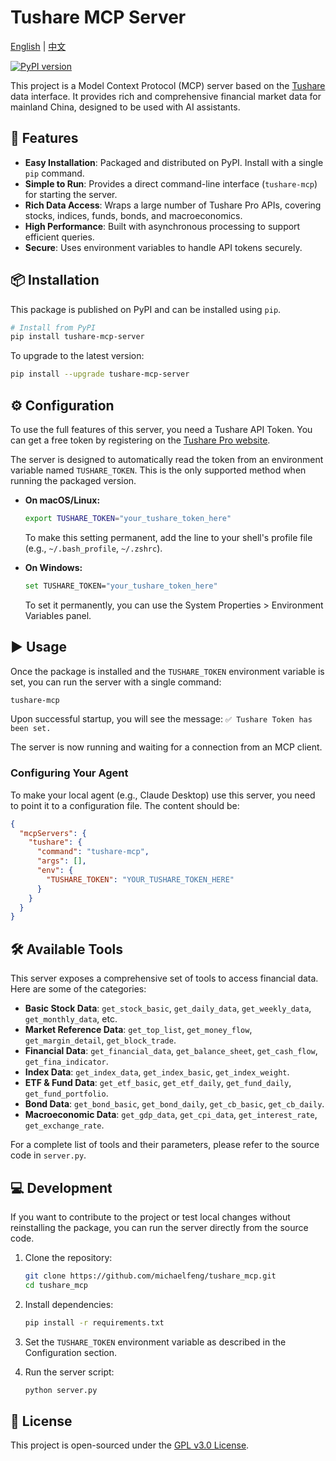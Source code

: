 # Tushare MCP Server

[English](./README.md) | [中文](./README_zh.md)

[![PyPI version](https://badge.fury.io/py/tushare-mcp-server.svg)](https://badge.fury.io/py/tushare-mcp-server)

This project is a Model Context Protocol (MCP) server based on the [Tushare](https://tushare.pro/) data interface. It provides rich and comprehensive financial market data for mainland China, designed to be used with AI assistants.

## 🌟 Features

- **Easy Installation**: Packaged and distributed on PyPI. Install with a single `pip` command.
- **Simple to Run**: Provides a direct command-line interface (`tushare-mcp`) for starting the server.
- **Rich Data Access**: Wraps a large number of Tushare Pro APIs, covering stocks, indices, funds, bonds, and macroeconomics.
- **High Performance**: Built with asynchronous processing to support efficient queries.
- **Secure**: Uses environment variables to handle API tokens securely.

## 📦 Installation

This package is published on PyPI and can be installed using `pip`.

```bash
# Install from PyPI
pip install tushare-mcp-server
```

To upgrade to the latest version:
```bash
pip install --upgrade tushare-mcp-server
```

## ⚙️ Configuration

To use the full features of this server, you need a Tushare API Token. You can get a free token by registering on the [Tushare Pro website](https://tushare.pro/).

The server is designed to automatically read the token from an environment variable named `TUSHARE_TOKEN`. This is the only supported method when running the packaged version.

-   **On macOS/Linux:**
    ```bash
    export TUSHARE_TOKEN="your_tushare_token_here"
    ```
    To make this setting permanent, add the line to your shell's profile file (e.g., `~/.bash_profile`, `~/.zshrc`).

-   **On Windows:**
    ```bash
    set TUSHARE_TOKEN="your_tushare_token_here"
    ```
    To set it permanently, you can use the System Properties > Environment Variables panel.

## ▶️ Usage

Once the package is installed and the `TUSHARE_TOKEN` environment variable is set, you can run the server with a single command:

```bash
tushare-mcp
```

Upon successful startup, you will see the message: `✅ Tushare Token has been set.`

The server is now running and waiting for a connection from an MCP client.

### Configuring Your Agent

To make your local agent (e.g., Claude Desktop) use this server, you need to point it to a configuration file. The content should be:

```json
{
  "mcpServers": {
    "tushare": {
      "command": "tushare-mcp",
      "args": [],
      "env": {
        "TUSHARE_TOKEN": "YOUR_TUSHARE_TOKEN_HERE"
      }
    }
  }
}
```

## 🛠️ Available Tools

This server exposes a comprehensive set of tools to access financial data. Here are some of the categories:

-   **Basic Stock Data**: `get_stock_basic`, `get_daily_data`, `get_weekly_data`, `get_monthly_data`, etc.
-   **Market Reference Data**: `get_top_list`, `get_money_flow`, `get_margin_detail`, `get_block_trade`.
-   **Financial Data**: `get_financial_data`, `get_balance_sheet`, `get_cash_flow`, `get_fina_indicator`.
-   **Index Data**: `get_index_data`, `get_index_basic`, `get_index_weight`.
-   **ETF & Fund Data**: `get_etf_basic`, `get_etf_daily`, `get_fund_daily`, `get_fund_portfolio`.
-   **Bond Data**: `get_bond_basic`, `get_bond_daily`, `get_cb_basic`, `get_cb_daily`.
-   **Macroeconomic Data**: `get_gdp_data`, `get_cpi_data`, `get_interest_rate`, `get_exchange_rate`.

For a complete list of tools and their parameters, please refer to the source code in `server.py`.

## 💻 Development

If you want to contribute to the project or test local changes without reinstalling the package, you can run the server directly from the source code.

1.  Clone the repository:
    ```bash
    git clone https://github.com/michaelfeng/tushare_mcp.git
    cd tushare_mcp
    ```

2.  Install dependencies:
    ```bash
    pip install -r requirements.txt
    ```

3.  Set the `TUSHARE_TOKEN` environment variable as described in the Configuration section.

4.  Run the server script:
    ```bash
    python server.py
    ```

## 📄 License

This project is open-sourced under the [GPL v3.0 License](./LICENSE).
